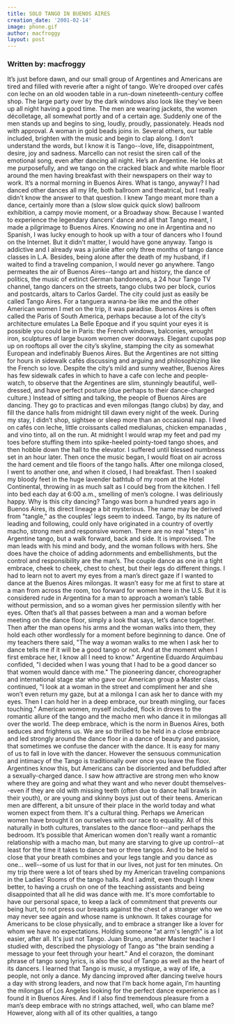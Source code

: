 ```yaml
---
title: SOLO TANGO IN BUENOS AIRES
creation_date: '2001-02-14'
image: phone.gif
author: macfroggy
layout: post
---
```


### Written by: macfroggy



It’s just before dawn, and our small group of Argentines 
and Americans are tired and filled with reverie after a 
night of tango. We’re drooped over cafés con leche on an old 
wooden table in a run-down nineteenth-century coffee shop. 
The large party over by the dark windows also look like 
they’ve been up all night having a good time. The men are 
wearing jackets, the women décolletage, all somewhat portly 
and of a certain age. 
	Suddenly one of the men stands up and begins to sing, 
loudly, proudly, passionately. Heads nod with approval. A 
woman in gold beads joins in. 
Several others, our table included, brighten with the music 
and begin to clap along. I don’t understand the words, but I 
know it is Tango--love, life, disappointment, desire, joy 
and sadness.
	Marcello can not resist the siren call of the emotional 
song, even after dancing all night. He’s an Argentine. He 
looks at me purposefully, and we tango on the cracked black 
and white marble floor around the men having breakfast with 
their newspapers on their way to work. 
	It’s a normal morning in Buenos Aires.
	What is tango, anyway? I had danced other dances all my 
life, both ballroom and theatrical, but I really didn’t know 
the answer to that question. I knew Tango meant more than a 
dance, certainly more than a (slow slow quick quick slow) 
ballroom exhibition, a campy movie moment, or a Broadway 
show. Because I wanted to experience the legendary dancers’ 
dance and all that Tango meant, I made a pilgrimage to 
Buenos Aires. 
	Knowing no one in Argentina and no Spanish, I was lucky 
enough to hook up with a tour of dancers who I found on the 
Internet. But it didn’t matter, I would have gone anyway. 
Tango is addictive and I already was a junkie after only 
three months of tango dance classes in L.A. Besides, being 
alone after the death of my husband, if I waited to find a 
traveling companion, I would never go anywhere.
	Tango permeates the air of Buenos Aires--tango art and 
history, the dance of politics, the music of extinct German 
bandoneons, a 24 hour Tango TV channel, tango dancers on the 
streets, tango clubs two per block, curios and postcards, 
altars to Carlos Gardel. The city could just as easily be 
called Tango Aires. For a tanguera wanna-be like me and the 
other American women I met on the trip, it was paradise.
	Buenos Aires is often called the Paris of South America, 
perhaps because a lot of the city’s architecture emulates La 
Belle Epoque and if you squint your eyes it is possible you 
could be in Paris: the French windows, balconies, wrought 
iron, sculptures of large buxom women over doorways. Elegant 
cupolas pop up on rooftops all over the city’s skyline, 
stamping the city as somewhat European and indefinably 
Buenos Aires.
	But the Argentines are not sitting for hours in sidewalk 
cafés discussing and arguing and philosophizing like the 
French so love. Despite the city’s mild and sunny weather, 
Buenos Aires has few sidewalk cafes in which to have a cafe 
con leche and people-watch, to observe that the Argentines 
are slim, stunningly beautiful, well-dressed, and have 
perfect posture (due perhaps to their dance-charged 
culture.)
	Instead of sitting and talking, the people of Buenos Aires 
are dancing. They go to practicas and even milongas (tango 
clubs) by day, and fill the dance halls from midnight till 
dawn every night of the week.
	During my stay, I didn’t shop, sightsee or sleep more than 
an occasional nap. I lived on cafés con leche, little 
croissants called medialunas, chicken empanadas , and vino 
tinto, all on the run. At midnight I would wrap my feet and 
pad my toes before stuffing them into spike-heeled 
pointy-toed tango shoes, and then hobble down the hall to 
the elevator. I suffered until blessed numbness set in an 
hour later. Then once the music began, I would float on air 
across the hard cement and tile floors of the tango halls. 
After one milonga closed, I went to another one, and when it 
closed, I had breakfast. Then I soaked my bloody feet in the 
huge lavender bathtub of my room at the Hotel Continental, 
throwing in as much salt as I could beg from the kitchen. I 
fell into bed each day at 6:00 a.m., smelling of men’s 
cologne. I was deliriously happy.
	Why is this city dancing? Tango was born a hundred years 
ago in Buenos Aires, its direct lineage a bit mysterious. 
The name may be derived from "tangle,"  as the couples’ legs 
seem to indeed. Tango, by its nature of leading and 
following, could only have originated in a country of 
overtly macho, strong men and responsive women. 
	There are no real "steps" in Argentine tango, but a walk 
forward, back and side. It is improvised. The man leads with 
his mind and body, and the woman follows with hers. She does 
have the choice of adding adornments and embellishments, but 
the control and responsibility are the man’s. The couple 
dance as one in a tight embrace, cheek to cheek, chest to 
chest, but their legs do different things.
	I had to learn not to avert my eyes from a man’s direct 
gaze if I wanted to dance at the Buenos Aires milongas. It 
wasn’t easy for me at first to stare at a man from across 
the room, too forward for women here in the U.S. But it is 
considered rude in Argentina for a man to approach a woman’s 
table without permission, and so a woman gives her 
permission silently with her eyes. Often that’s all that 
passes between a man and a woman before meeting on the dance 
floor, simply a look that says, let’s dance together. 
	Then after the man opens his arms and the woman walks into 
them, they hold each other wordlessly for a moment before 
beginning to dance. One of my teachers there said, "The way 
a woman walks to me when I ask her to dance tells me if it 
will be a good tango or not. And at the moment when I first 
embrace her, I know all I need to know."
	 Argentine Eduardo Arquimbau confided, "I decided when I 
was young that I had to be a good dancer so that women would 
dance with me." The pioneering dancer, choreographer and 
international stage star who gave our American group a 
Master class, continued, "I look at a woman in the street 
and compliment her and she won’t even return my gaze, but at 
a milonga I can ask her to dance with my eyes. Then I can 
hold her in a deep embrace, our breath mingling, our faces 
touching."
	American women, myself included, flock in droves to the 
romantic allure of the tango and the macho men who dance it 
in milongas all over the world. The deep embrace, which is 
the norm in Buenos Aires, both seduces and frightens us.
	We are so thrilled to be held in a close embrace and led 
strongly around the dance floor in a dance of beauty and 
passion, that sometimes we confuse the dancer with the 
dance. It is easy for many of us to fall in love with the 
dancer. However the sensuous communication and intimacy of 
the Tango is traditionally over once you leave the floor. 
Argentines know this, but Americans can be disoriented and 
befuddled after a sexually-charged dance. 
	 I saw how attractive are strong men who know where they 
are going and what they want and who never doubt 
themselves--even if they are old with missing teeth (often 
due to dance hall brawls in their youth), or are young and 
skinny boys just out of their teens.
	American men are different, a bit unsure of their place in 
the world today and what women expect from them. It's a 
cultural thing. Perhaps we American women have brought it on 
ourselves with our race to equality.
	All of this naturally in both cultures, translates to the 
dance floor--and perhaps the bedroom. 
	It’s possible that American women don't really want a 
romantic relationship with a macho man, but many are 
starving to give up control--at least for the time it takes 
to dance two or three tangos. And to be held so close that 
your breath combines and your legs tangle and you dance as 
one... well--some of us lust for that in our lives, not just 
for ten minutes. On my trip there were a lot of tears shed 
by my American traveling companions in the Ladies' Rooms of 
the tango halls. And I admit, even though I knew better, to 
having a crush on one of the teaching assistants and being 
disappointed that all he did was dance with me.
	It's more comfortable to have our personal space, to keep a 
lack of commitment that prevents our being hurt, to not 
press our breasts against the chest of a stranger who we may 
never see again and whose name is unknown.
	It takes courage for Americans to be close physically, and 
to embrace a stranger like a lover for whom we have no 
expectations.
	Holding someone "at arm's length" is a lot easier, after 
all. 
	It's just not Tango.
	Juan Bruno, another Master teacher I studied with, 
described the physiology of Tango as "the brain sending a 
message to your feet through your heart." And el corazon, 
the dominant phrase of tango song lyrics, is also the soul 
of Tango as well as the heart of its dancers.
	I learned that Tango is music, a mystique, a way of life, a 
people, not only a dance. My dancing improved after dancing 
twelve hours a day with strong leaders, and now that I’m 
back home again, I’m haunting the milongas of Los Angeles 
looking for the perfect dance experience as I found it in 
Buenos Aires. And if I also find tremendous pleasure from a 
man’s deep embrace with no strings attached, well, who can 
blame me?
	However, along with all of its other qualities, a tango


